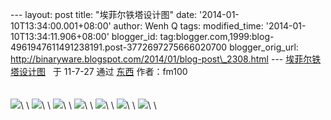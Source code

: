 --- layout: post title: "埃菲尔铁塔设计图" date:
'2014-01-10T13:34:00.001+08:00' author: Wenh Q tags: modified\_time:
'2014-01-10T13:34:11.906+08:00' blogger\_id:
tag:blogger.com,1999:blog-4961947611491238191.post-3772697275666020700
blogger\_orig\_url:
http://binaryware.blogspot.com/2014/01/blog-post\_2308.html ---
[埃菲尔铁塔设计图](http://item.feedsky.com/~feedsky/dongxinet/~8172838/540456545/6276617/1/item.html) 
 于 11-7-27 通过 [东西](http://dongxi.net/) 作者：fm100\
\
\
![](https://images-blogger-opensocial.googleusercontent.com/gadgets/proxy?url=http%3A%2F%2Fwww.howtobearetronaut.com%2Fwp-content%2Fuploads%2F2010%2F11%2FEiffel-Blueprints-1.jpg&container=blogger&gadget=a&rewriteMime=image%2F*)\
\
![](https://images-blogger-opensocial.googleusercontent.com/gadgets/proxy?url=http%3A%2F%2Fwww.howtobearetronaut.com%2Fwp-content%2Fuploads%2F2010%2F11%2FEiffel-Blueprints-2.jpg&container=blogger&gadget=a&rewriteMime=image%2F*)\
\
![](https://images-blogger-opensocial.googleusercontent.com/gadgets/proxy?url=http%3A%2F%2Fwww.howtobearetronaut.com%2Fwp-content%2Fuploads%2F2010%2F11%2FEiffel-Blueprints-1.jpg&container=blogger&gadget=a&rewriteMime=image%2F*)\
\
![](https://images-blogger-opensocial.googleusercontent.com/gadgets/proxy?url=http%3A%2F%2Fwww.howtobearetronaut.com%2Fwp-content%2Fuploads%2F2010%2F11%2FEiffel-Blueprints-3.jpg&container=blogger&gadget=a&rewriteMime=image%2F*)\
\
![](https://images-blogger-opensocial.googleusercontent.com/gadgets/proxy?url=http%3A%2F%2Fwww.howtobearetronaut.com%2Fwp-content%2Fuploads%2F2010%2F11%2FEiffel-Blueprints-4.jpg&container=blogger&gadget=a&rewriteMime=image%2F*)\
\
![](https://images-blogger-opensocial.googleusercontent.com/gadgets/proxy?url=http%3A%2F%2Fwww.howtobearetronaut.com%2Fwp-content%2Fuploads%2F2010%2F11%2FEiffel-Blueprints-5.jpg&container=blogger&gadget=a&rewriteMime=image%2F*)\
\
![](https://images-blogger-opensocial.googleusercontent.com/gadgets/proxy?url=http%3A%2F%2Fwww.howtobearetronaut.com%2Fwp-content%2Fuploads%2F2010%2F11%2FEiffel-Blueprints-6.jpg&container=blogger&gadget=a&rewriteMime=image%2F*)\
\

